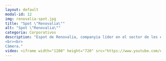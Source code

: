 ```yaml
---
layout: default
modal-id: 12
img: renovalia-spot.jpg
title: "Spot \"Renovalia\""
alt: "Spot \"Renovalia\""
categoria: Corporativos
description: "Espot de Renovalia, companyia líder en el sector de les energies renovables.
<br><br>
Càmera."
video: <iframe width="1280" height="720" src="https://www.youtube.com/embed/NmwiDyO5EK4" title="YouTube video player" frameborder="0" allow="accelerometer; autoplay; clipboard-write; encrypted-media; gyroscope; picture-in-picture" allowfullscreen></iframe>
---
```

